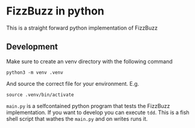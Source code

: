 # FizzBuzz in python
This is a straight forward python implementation of FizzBuzz

## Development
Make sure to create an venv directory with the following command

```plain
python3 -m venv .venv
```

And source the correct file for your environment. E.g.

```plain
source .venv/bin/activate
```

`main.py` is a selfcontained python program that tests the FizzBuzz
implementation. If you want to develop you can execute `tdd`. This is a fish
shell script that wathes the `main.py` and on writes runs it.
